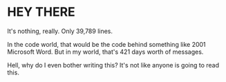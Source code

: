 # HEY THERE
It's nothing, really.  Only 39,789 lines. 

In the code world, that would be the code behind something like 2001 Microsoft Word. But in my world, that's 421 days worth of messages.


Hell, why do I even bother writing this? It's not like anyone is going to read this. 